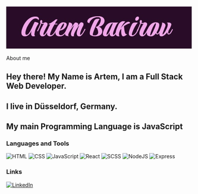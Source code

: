 [![Header](https://github.com/RickyTickyTavy69/RickyTickyTavy69/blob/main/assets/Artem%20Bakirov.jpg)](https://rickytickytavy69.github.io/My-new-Portfolio-2022/)

About me

## Hey there! My Name is Artem, I am a Full Stack Web Developer.
## I live in Düsseldorf, Germany.
## My main Programming Language is JavaScript

### Languages and Tools

![HTML](https://img.shields.io/badge/-HTML-FFDA1E?style=plastic&logo=html5)
![CSS](https://img.shields.io/badge/-CSS-78FF7F?style=plastic&logo=css3)
![JavaScript](https://img.shields.io/badge/-JavaScript-FF4B51?style=plastic&logo=javascript)
![React](https://img.shields.io/badge/-React.js-FF873C?style=plastic&logo=react)
![SCSS](https://img.shields.io/badge/-SCSS-5AD8FF?style=plastic&logo=sass)
![NodeJS](https://img.shields.io/badge/-Node.js-507FFF?style=plastic&logo=node.js)
![Express](https://img.shields.io/badge/-Express.js-8A45EB?style=plastic&logo=express)

### Links
[![LinkedIn](https://img.shields.io/badge/-LinkedIn-EB179D?style=plastic&logo=linkedin)](https://www.linkedin.com/in/artem-white-7b0496250/)

